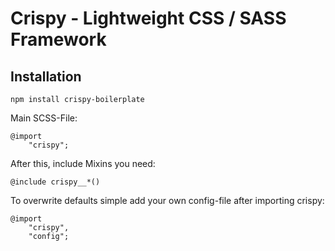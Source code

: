 # Crispy - Lightweight CSS / SASS Framework

## Installation

```
npm install crispy-boilerplate
```

Main SCSS-File:

```
@import
    "crispy";
```

After this, include Mixins you need:

```
@include crispy__*()
```

To overwrite defaults simple add your own config-file after importing crispy:

```
@import
    "crispy",
    "config";
```
